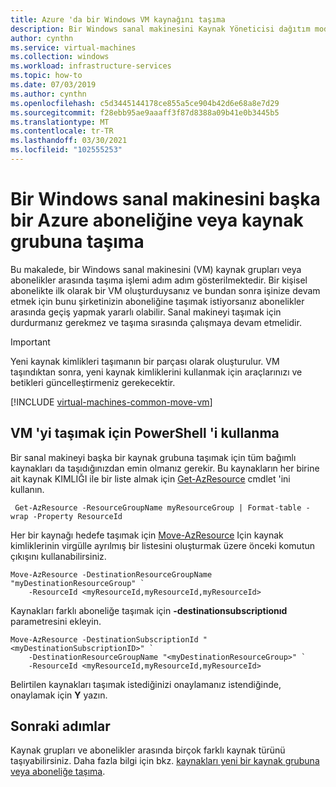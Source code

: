 ```yaml
---
title: Azure 'da bir Windows VM kaynağını taşıma
description: Bir Windows sanal makinesini Kaynak Yöneticisi dağıtım modelindeki başka bir Azure aboneliğine veya kaynak grubuna taşıyın.
author: cynthn
ms.service: virtual-machines
ms.collection: windows
ms.workload: infrastructure-services
ms.topic: how-to
ms.date: 07/03/2019
ms.author: cynthn
ms.openlocfilehash: c5d3445144178ce855a5ce904b42d6e68a8e7d29
ms.sourcegitcommit: f28ebb95ae9aaaff3f87d8388a09b41e0b3445b5
ms.translationtype: MT
ms.contentlocale: tr-TR
ms.lasthandoff: 03/30/2021
ms.locfileid: "102555253"
---
```

# <a name="move-a-windows-vm-to-another-azure-subscription-or-resource-group"></a>Bir Windows sanal makinesini başka bir Azure aboneliğine veya kaynak grubuna taşıma
Bu makalede, bir Windows sanal makinesini (VM) kaynak grupları veya abonelikler arasında taşıma işlemi adım adım gösterilmektedir. Bir kişisel abonelikte ilk olarak bir VM oluşturduysanız ve bundan sonra işinize devam etmek için bunu şirketinizin aboneliğine taşımak istiyorsanız abonelikler arasında geçiş yapmak yararlı olabilir. Sanal makineyi taşımak için durdurmanız gerekmez ve taşıma sırasında çalışmaya devam etmelidir.

> [!IMPORTANT]
>Yeni kaynak kimlikleri taşımanın bir parçası olarak oluşturulur. VM taşındıktan sonra, yeni kaynak kimliklerini kullanmak için araçlarınızı ve betikleri güncelleştirmeniz gerekecektir.
>
>

[!INCLUDE [virtual-machines-common-move-vm](../../../includes/virtual-machines-common-move-vm.md)]

## <a name="use-powershell-to-move-a-vm"></a>VM 'yi taşımak için PowerShell 'i kullanma

Bir sanal makineyi başka bir kaynak grubuna taşımak için tüm bağımlı kaynakları da taşıdığınızdan emin olmanız gerekir. Bu kaynakların her birine ait kaynak KIMLIĞI ile bir liste almak için [Get-AzResource](/powershell/module/az.resources/get-azresource) cmdlet 'ini kullanın.

```azurepowershell-interactive
 Get-AzResource -ResourceGroupName myResourceGroup | Format-table -wrap -Property ResourceId
```

Her bir kaynağı hedefe taşımak için [Move-AzResource](/powershell/module/az.resources/move-azresource) Için kaynak kimliklerinin virgülle ayrılmış bir listesini oluşturmak üzere önceki komutun çıkışını kullanabilirsiniz.

```azurepowershell-interactive
Move-AzResource -DestinationResourceGroupName "myDestinationResourceGroup" `
    -ResourceId <myResourceId,myResourceId,myResourceId>
```

Kaynakları farklı aboneliğe taşımak için **-destinationsubscriptionıd** parametresini ekleyin.

```azurepowershell-interactive
Move-AzResource -DestinationSubscriptionId "<myDestinationSubscriptionID>" `
    -DestinationResourceGroupName "<myDestinationResourceGroup>" `
    -ResourceId <myResourceId,myResourceId,myResourceId>
```


Belirtilen kaynakları taşımak istediğinizi onaylamanız istendiğinde, onaylamak için **Y** yazın.

## <a name="next-steps"></a>Sonraki adımlar
Kaynak grupları ve abonelikler arasında birçok farklı kaynak türünü taşıyabilirsiniz. Daha fazla bilgi için bkz. [kaynakları yeni bir kaynak grubuna veya aboneliğe taşıma](../../azure-resource-manager/management/move-resource-group-and-subscription.md).    
